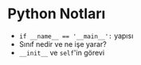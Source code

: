 # Python Notları
+ `if __name__ == '__main__':` yapısı
+ Sınıf nedir ve ne işe yarar?
+ `__init__` ve `self`'in görevi
